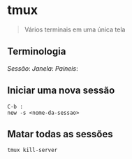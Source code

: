 # tmux
> Vários terminais em uma única tela

## Terminologia

*Sessão*: 
*Janela*:
*Paineis*:

## Iniciar uma nova sessão

```
C-b :
new -s <nome-da-sessao>
```

## Matar todas as sessões
```
tmux kill-server
```
